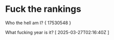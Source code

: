 # Fuck the rankings

Who the hell am I?
{ 17530548 }

What fucking year is it?
[ 2025-03-27T02:16:40Z ]
